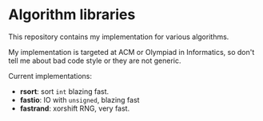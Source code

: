 # Algorithm libraries
This repository contains my implementation for various algorithms.

My implementation is targeted at ACM or Olympiad in Informatics,
so don't tell me about bad code style or they are not generic.

Current implementations:
* **rsort**: sort `int` blazing fast.
* **fastio**: IO with `unsigned`, blazing fast
* **fastrand**: xorshift RNG, very fast.
